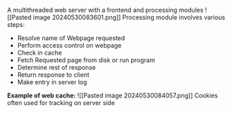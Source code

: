 A multithreaded web server with a frontend and processing modules
![[Pasted image 20240530083601.png]]
Processing module involves various steps:
- Resolve name of Webpage requested
- Perform access control on webpage
- Check in cache
- Fetch Requested page from disk or run program
- Determine rest of response
- Return response to client
- Make entry in server log

**Example of web cache:**
![[Pasted image 20240530084057.png]]
Cookies often used for tracking on server side